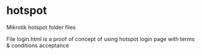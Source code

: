 # hotspot
Mikrotik hotspot folder files


File login.html is a proof of concept of using hotspot login page with terms & conditions acceptance
